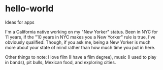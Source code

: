 # hello-world
Ideas for apps

I'm a California native working on my "New Yorker" status. Been in NYC for 11 years, if the "10 years in NYC makes you a New Yorker" rule is true, I've obviously qualified. Though, if you ask me, being a New Yorker is much more about your state of mind rather than how much time you put in here. 

Other things to note: I love film (I have a film degree), music (I used to play in bands), pit bulls, Mexican food, and exploring cities. 

